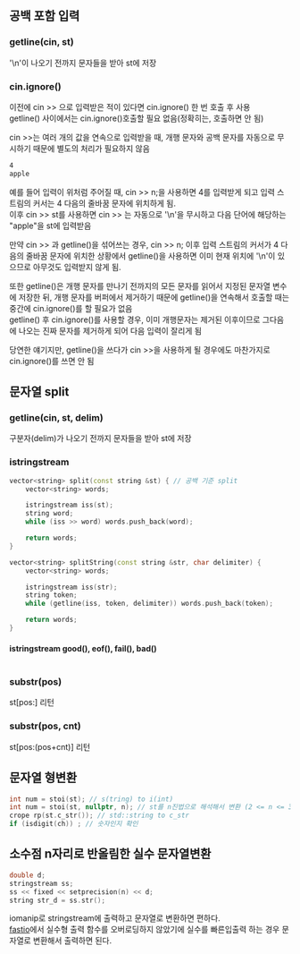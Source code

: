 ## 공백 포함 입력
### getline(cin, st)
'\n'이 나오기 전까지 문자들을 받아 st에 저장   

### cin.ignore()
이전에 cin >> 으로 입력받은 적이 있다면 cin.ignore() 한 번 호출 후 사용   
getline() 사이에서는 cin.ignore()호출할 필요 없음(정확히는, 호출하면 안 됨)   

cin >>는 여러 개의 값을 연속으로 입력받을 때, 개행 문자와 공백 문자를 자동으로 무시하기 때문에 별도의 처리가 필요하지 않음   
```md
4
apple
```
예를 들어 입력이 위처럼 주어질 때, cin >> n;을 사용하면 4를 입력받게 되고 입력 스트림의 커서는 4 다음의 줄바꿈 문자에 위치하게 됨.   
이후 cin >> st를 사용하면 cin >> 는 자동으로 '\n'을 무시하고 다음 단어에 해당하는 "apple"을 st에 입력받음   

만약 cin >> 과 getline()을 섞어쓰는 경우, cin >> n; 이후 입력 스트림의 커서가 4 다음의 줄바꿈 문자에 위치한 상황에서 getline()을 사용하면 이미 현재 위치에 '\n'이 있으므로 아무것도 입력받지 않게 됨.   

또한 getline()은 개행 문자를 만나기 전까지의 모든 문자를 읽어서 지정된 문자열 변수에 저장한 뒤, 개행 문자를 버퍼에서 제거하기 때문에 getline()을 연속해서 호출할 때는 중간에 cin.ignore()를 할 필요가 없음   
getline() 후 cin.ignore()를 사용할 경우, 이미 개행문자는 제거된 이후이므로 그다음에 나오는 진짜 문자를 제거하게 되어 다음 입력이 잘리게 됨

당연한 얘기지만, getline()을 쓰다가 cin >>을 사용하게 될 경우에도 마찬가지로 cin.ignore()를 쓰면 안 됨   

## 문자열 split
### getline(cin, st, delim)
구분자(delim)가 나오기 전까지 문자들을 받아 st에 저장

### istringstream
```cpp
vector<string> split(const string &st) { // 공백 기준 split
    vector<string> words;

    istringstream iss(st);
    string word;
    while (iss >> word) words.push_back(word);

    return words;
}
```

```cpp
vector<string> splitString(const string &str, char delimiter) {
    vector<string> words;

    istringstream iss(str);
    string token;
    while (getline(iss, token, delimiter)) words.push_back(token);

    return words;
}
```
#### istringstream good(), eof(), fail(), bad()
```cpp
```

### substr(pos)
st[pos:] 리턴

### substr(pos, cnt)
st[pos:(pos+cnt)] 리턴

## 문자열 형변환
```cpp
int num = stoi(st); // s(tring) to i(int)
int num = stoi(st, nullptr, n); // st를 n진법으로 해석해서 변환 (2 <= n <= 36)
crope rp(st.c_str()); // std::string to c_str
if (isdigit(ch)) ; // 숫자인지 확인
```

## 소수점 n자리로 반올림한 실수 문자열변환
```cpp
double d;
stringstream ss;
ss << fixed << setprecision(n) << d;
string str_d = ss.str();
```
iomanip로 stringstream에 출력하고 문자열로 변환하면 편하다.   
[fastio](/utils/fastio.md)에서 실수형 출력 함수를 오버로딩하지 않았기에 실수를 빠른입출력 하는 경우 문자열로 변환해서 출력하면 된다.   